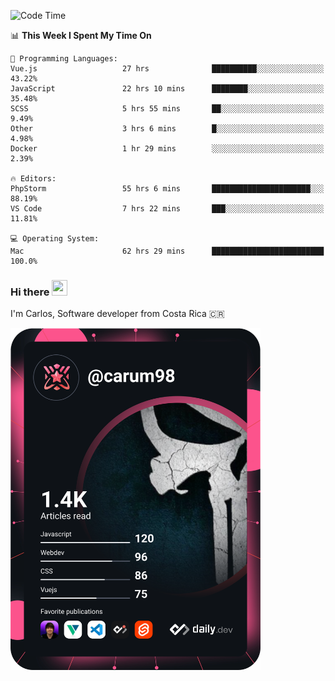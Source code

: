 
<!--START_SECTION:waka-->
![Code Time](http://img.shields.io/badge/Code%20Time-8%2C473%20hrs%205%20mins-blue)

📊 **This Week I Spent My Time On** 

```text
💬 Programming Languages: 
Vue.js                   27 hrs              ██████████░░░░░░░░░░░░░░░   43.22% 
JavaScript               22 hrs 10 mins      ████████░░░░░░░░░░░░░░░░░   35.48% 
SCSS                     5 hrs 55 mins       ██░░░░░░░░░░░░░░░░░░░░░░░   9.49% 
Other                    3 hrs 6 mins        █░░░░░░░░░░░░░░░░░░░░░░░░   4.98% 
Docker                   1 hr 29 mins        ░░░░░░░░░░░░░░░░░░░░░░░░░   2.39%

🔥 Editors: 
PhpStorm                 55 hrs 6 mins       ██████████████████████░░░   88.19% 
VS Code                  7 hrs 22 mins       ███░░░░░░░░░░░░░░░░░░░░░░   11.81%

💻 Operating System: 
Mac                      62 hrs 29 mins      █████████████████████████   100.0%

```


<!--END_SECTION:waka-->

### Hi there <img src="https://media.giphy.com/media/hvRJCLFzcasrR4ia7z/giphy.gif" width="25px" height="25px">

I'm Carlos, Software developer from Costa Rica 🇨🇷

<a href="https://app.daily.dev/carum98"><img src="https://github.com/carum98/carum98/blob/main/devcard.svg" width="400" alt="Carlos Umaña Acevedo's Dev Card"/></a>
